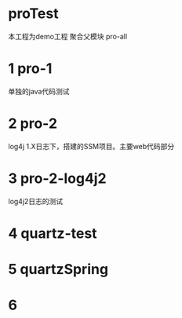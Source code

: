 # proTest
本工程为demo工程
聚合父模块 pro-all
# 1 pro-1 
单独的java代码测试
# 2 pro-2 
log4j 1.X日志下，搭建的SSM项目。主要web代码部分
# 3 pro-2-log4j2
log4j2日志的测试
# 4 quartz-test
# 5 quartzSpring
# 6
